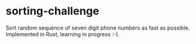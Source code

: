 # sorting-challenge
Sort random sequence of seven digit phone numbers as fast as possible. Implemented in Rust, learning in progress :-).
